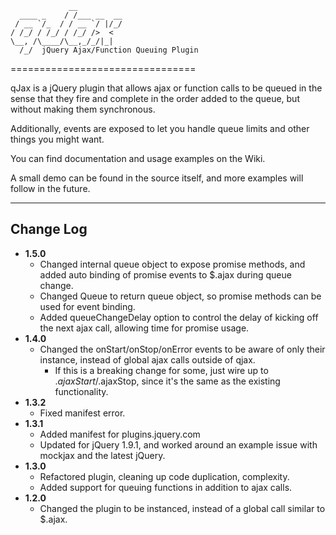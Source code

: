 	             __
	  ____ _    / /___ __  __
	 / __ `/_  / / __ `/ |/_/
	/ /_/ / /_/ / /_/ />  <
	\__, /\____/\__,_/_/|_|
	  /_/  jQuery Ajax/Function Queuing Plugin
================================

qJax is a jQuery plugin that allows ajax or function calls to be queued in the sense that they fire and complete in the order added to the queue, but without making them synchronous.

Additionally, events are exposed to let you handle queue limits and other things you might want.

You can find documentation and usage examples on the Wiki.

A small demo can be found in the source itself, and more examples will follow in the future.

- - -

Change Log
---------------------
* **1.5.0**
	* Changed internal queue object to expose promise methods, and added auto binding of promise events to $.ajax during queue change.
	* Changed Queue to return queue object, so promise methods can be used for event binding.
	* Added queueChangeDelay option to control the delay of kicking off the next ajax call, allowing time for promise usage.
* **1.4.0**
	* Changed the onStart/onStop/onError events to be aware of only their instance, instead of global ajax calls outside of qjax.
		* If this is a breaking change for some, just wire up to $.ajaxStart/$.ajaxStop, since it's the same as the existing functionality.
* **1.3.2**
	* Fixed manifest error.
* **1.3.1**
	* Added manifest for plugins.jquery.com
	* Updated for jQuery 1.9.1, and worked around an example issue with mockjax and the latest jQuery.
* **1.3.0**
    * Refactored plugin, cleaning up code duplication, complexity.
    * Added support for queuing functions in addition to ajax calls.
* **1.2.0**
    * Changed the plugin to be instanced, instead of a global call similar to $.ajax.